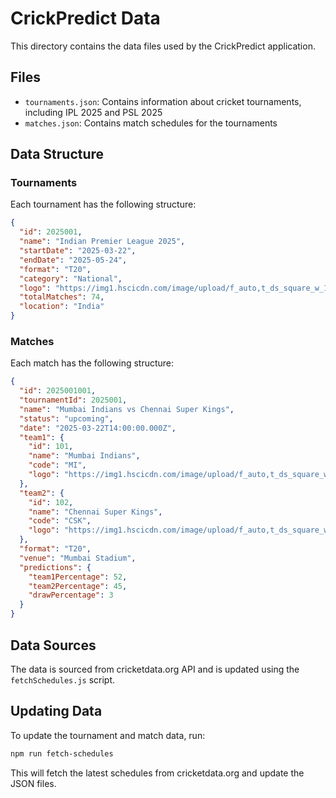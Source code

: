 # CrickPredict Data

This directory contains the data files used by the CrickPredict application.

## Files

- `tournaments.json`: Contains information about cricket tournaments, including IPL 2025 and PSL 2025
- `matches.json`: Contains match schedules for the tournaments

## Data Structure

### Tournaments

Each tournament has the following structure:

```json
{
  "id": 2025001,
  "name": "Indian Premier League 2025",
  "startDate": "2025-03-22",
  "endDate": "2025-05-24",
  "format": "T20",
  "category": "National",
  "logo": "https://img1.hscicdn.com/image/upload/f_auto,t_ds_square_w_160/lsci/db/PICTURES/CMS/313400/313425.logo.png",
  "totalMatches": 74,
  "location": "India"
}
```

### Matches

Each match has the following structure:

```json
{
  "id": 2025001001,
  "tournamentId": 2025001,
  "name": "Mumbai Indians vs Chennai Super Kings",
  "status": "upcoming",
  "date": "2025-03-22T14:00:00.000Z",
  "team1": {
    "id": 101,
    "name": "Mumbai Indians",
    "code": "MI",
    "logo": "https://img1.hscicdn.com/image/upload/f_auto,t_ds_square_w_160/lsci/db/PICTURES/CMS/317000/317005.png"
  },
  "team2": {
    "id": 102,
    "name": "Chennai Super Kings",
    "code": "CSK",
    "logo": "https://img1.hscicdn.com/image/upload/f_auto,t_ds_square_w_160/lsci/db/PICTURES/CMS/313400/313421.logo.png"
  },
  "format": "T20",
  "venue": "Mumbai Stadium",
  "predictions": {
    "team1Percentage": 52,
    "team2Percentage": 45,
    "drawPercentage": 3
  }
}
```

## Data Sources

The data is sourced from cricketdata.org API and is updated using the `fetchSchedules.js` script.

## Updating Data

To update the tournament and match data, run:

```bash
npm run fetch-schedules
```

This will fetch the latest schedules from cricketdata.org and update the JSON files.
